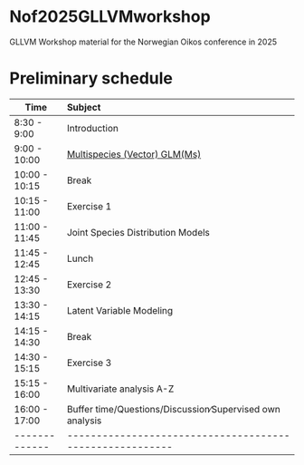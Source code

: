 # Nof2025GLLVMworkshop
GLLVM Workshop material for the Norwegian Oikos conference in 2025

# Preliminary schedule
|Time         |Subject                                                 |
|-------------|:-------------------------------------------------------|
|8:30 - 9:00  |Introduction                                            |
|9:00 - 10:00 |[Multispecies (Vector) GLM(Ms)](https://github.com/BertvanderVeen/Nof2025GLLVMworkshop/blob/main/VGLMMs/VectorGLMMs.pdf)                           | <!--GLM/Ms, maybe some checking of correlation in residuals ala Zuur, or just general residual diagnostics-->
|10:00 - 10:15|Break                                                   |
|10:15 - 11:00|Exercise 1
|11:00 - 11:45|Joint Species Distribution Models                       | <!-- also full rank lme4 code with warnings-->
|11:45 - 12:45|Lunch                                                   |
|12:45 - 13:30|Exercise 2
|13:30 - 14:15|Latent Variable Modeling                                | <!--different types of ordinations-->
|14:15 - 14:30|Break                                                   |
|14:30 - 15:15|Exercise 3
|15:15 - 16:00|Multivariate analysis A-Z                               |
|16:00 - 17:00|Buffer time/Questions/Discussion∕Supervised own analysis|
|-------------|--------------------------------------------------------|


